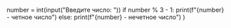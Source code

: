 number = int(input("Введите число: "))
if number % 3 - 1:
  print(f"{number} - четное число")
else:
  print(f"{number} - нечетное число")
)
